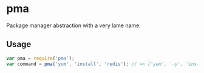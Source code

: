 # pma
Package manager abstraction with a very lame name.

## Usage
```js
var pma = require('pma');
var command = pma('yum', 'install', 'redis'); // => ['yum', '-y', 'install', 'redis']
```
